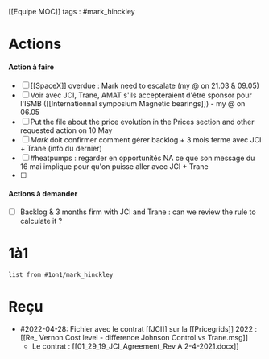 [[Equipe MOC]]
tags : #mark_hinckley 

# Actions
#### Action à faire
- [ ] [[SpaceX]] overdue : Mark need to escalate (my @ on 21.03 & 09.05)
- [ ] Voir avec JCI, Trane, AMAT s'ils accepteraient d'être sponsor pour l'ISMB ([[Internationnal symposium Magnetic bearings]]) - my @ on 06.05
- [ ] Put the file about the price evolution in the Prices section and other requested action on 10 May
- [ ] *Mark* doit confirmer comment gérer backlog + 3 mois ferme avec JCI + Trane (info du dernier)
- [ ] #heatpumps : regarder en opportunités NA ce que son message du 16 mai implique pour qu'on puisse aller avec JCI + Trane
- [ ] 

#### Actions à demander

- [ ] Backlog & 3 months firm with JCI and Trane : can we review the rule to calculate it ?


# 1à1
```dataview
list from #1on1/mark_hinckley 
```

# Reçu
- #2022-04-28: Fichier avec le contrat [[JCI]] sur la [[Pricegrids]] 2022 : [[Re_ Vernon Cost level -  difference Johnson Control vs Trane.msg]]
	- Le contrat : [[01_29_19_JCI_Agreement_Rev A 2-4-2021.docx]]